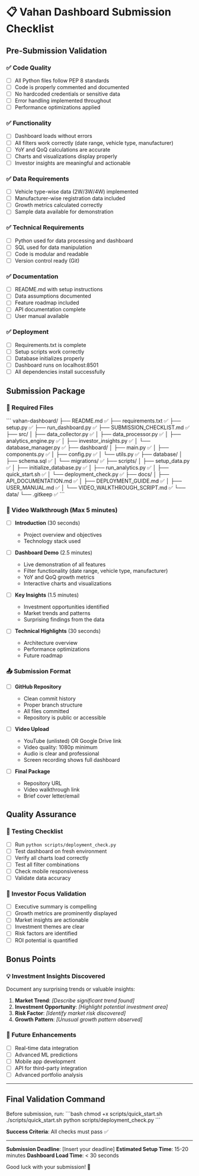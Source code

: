 # 📋 Vahan Dashboard Submission Checklist

## Pre-Submission Validation

### ✅ Code Quality
- [ ] All Python files follow PEP 8 standards
- [ ] Code is properly commented and documented
- [ ] No hardcoded credentials or sensitive data
- [ ] Error handling implemented throughout
- [ ] Performance optimizations applied

### ✅ Functionality
- [ ] Dashboard loads without errors
- [ ] All filters work correctly (date range, vehicle type, manufacturer)
- [ ] YoY and QoQ calculations are accurate
- [ ] Charts and visualizations display properly
- [ ] Investor insights are meaningful and actionable

### ✅ Data Requirements
- [ ] Vehicle type-wise data (2W/3W/4W) implemented
- [ ] Manufacturer-wise registration data included
- [ ] Growth metrics calculated correctly
- [ ] Sample data available for demonstration

### ✅ Technical Requirements
- [ ] Python used for data processing and dashboard
- [ ] SQL used for data manipulation
- [ ] Code is modular and readable
- [ ] Version control ready (Git)

### ✅ Documentation
- [ ] README.md with setup instructions
- [ ] Data assumptions documented
- [ ] Feature roadmap included
- [ ] API documentation complete
- [ ] User manual available

### ✅ Deployment
- [ ] Requirements.txt is complete
- [ ] Setup scripts work correctly
- [ ] Database initializes properly
- [ ] Dashboard runs on localhost:8501
- [ ] All dependencies install successfully

## Submission Package

### 📁 Required Files
\`\`\`
vahan-dashboard/
├── README.md                          ✅
├── requirements.txt                   ✅
├── setup.py                          ✅
├── run_dashboard.py                  ✅
├── SUBMISSION_CHECKLIST.md           ✅
├── src/
│   ├── data_collector.py             ✅
│   ├── data_processor.py             ✅
│   ├── analytics_engine.py           ✅
│   ├── investor_insights.py          ✅
│   └── database_manager.py           ✅
├── dashboard/
│   ├── main.py                       ✅
│   ├── components.py                 ✅
│   ├── config.py                     ✅
│   └── utils.py                      ✅
├── database/
│   ├── schema.sql                    ✅
│   └── migrations/                   ✅
├── scripts/
│   ├── setup_data.py                 ✅
│   ├── initialize_database.py        ✅
│   ├── run_analytics.py              ✅
│   ├── quick_start.sh                ✅
│   └── deployment_check.py           ✅
├── docs/
│   ├── API_DOCUMENTATION.md          ✅
│   ├── DEPLOYMENT_GUIDE.md           ✅
│   ├── USER_MANUAL.md                ✅
│   └── VIDEO_WALKTHROUGH_SCRIPT.md   ✅
└── data/
    └── .gitkeep                      ✅
\`\`\`

### 🎥 Video Walkthrough (Max 5 minutes)
- [ ] **Introduction** (30 seconds)
  - Project overview and objectives
  - Technology stack used

- [ ] **Dashboard Demo** (2.5 minutes)
  - Live demonstration of all features
  - Filter functionality (date range, vehicle type, manufacturer)
  - YoY and QoQ growth metrics
  - Interactive charts and visualizations

- [ ] **Key Insights** (1.5 minutes)
  - Investment opportunities identified
  - Market trends and patterns
  - Surprising findings from the data

- [ ] **Technical Highlights** (30 seconds)
  - Architecture overview
  - Performance optimizations
  - Future roadmap

### 📤 Submission Format
- [ ] **GitHub Repository**
  - Clean commit history
  - Proper branch structure
  - All files committed
  - Repository is public or accessible

- [ ] **Video Upload**
  - YouTube (unlisted) OR Google Drive link
  - Video quality: 1080p minimum
  - Audio is clear and professional
  - Screen recording shows full dashboard

- [ ] **Final Package**
  - Repository URL
  - Video walkthrough link
  - Brief cover letter/email

## Quality Assurance

### 🧪 Testing Checklist
- [ ] Run `python scripts/deployment_check.py`
- [ ] Test dashboard on fresh environment
- [ ] Verify all charts load correctly
- [ ] Test all filter combinations
- [ ] Check mobile responsiveness
- [ ] Validate data accuracy

### 🎯 Investor Focus Validation
- [ ] Executive summary is compelling
- [ ] Growth metrics are prominently displayed
- [ ] Market insights are actionable
- [ ] Investment themes are clear
- [ ] Risk factors are identified
- [ ] ROI potential is quantified

## Bonus Points

### 💡 Investment Insights Discovered
Document any surprising trends or valuable insights:

1. **Market Trend**: _[Describe significant trend found]_
2. **Investment Opportunity**: _[Highlight potential investment area]_
3. **Risk Factor**: _[Identify market risk discovered]_
4. **Growth Pattern**: _[Unusual growth pattern observed]_

### 🚀 Future Enhancements
- [ ] Real-time data integration
- [ ] Advanced ML predictions
- [ ] Mobile app development
- [ ] API for third-party integration
- [ ] Advanced portfolio analysis

---

## Final Validation Command

Before submission, run:
\`\`\`bash
chmod +x scripts/quick_start.sh
./scripts/quick_start.sh
python scripts/deployment_check.py
\`\`\`

**Success Criteria**: All checks must pass ✅

---

**Submission Deadline**: [Insert your deadline]
**Estimated Setup Time**: 15-20 minutes
**Dashboard Load Time**: < 30 seconds

Good luck with your submission! 🚀
